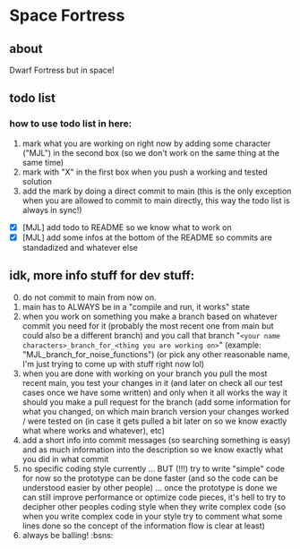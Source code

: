 # Space Fortress

## about

Dwarf Fortress but in space!

## todo list
### how to use todo list in here:

1. mark what you are working on right now by adding some character ("MJL") in the second box (so we don't work on the same thing at the same time)
2. mark with "X" in the first box when you push a working and tested solution
3. add the mark by doing a direct commit to main (this is the only exception when you are allowed to commit to main directly, this way the todo list is always in sync!)

- [X] [MJL] add todo to README so we know what to work on
- [X] [MJL] add some infos at the bottom of the README so commits are standadized and whatever else

## idk, more info stuff for dev stuff:
0. do not commit to main from now on.
1. main has to ALWAYS be in a "compile and run, it works" state
2. when you work on something you make a branch based on whatever commit you need for it (probably the most recent one from main but could also be a different branch) and you call that branch "`<your name characters>_branch_for_<thing you are working on>`" (example: "MJL_branch_for_noise_functions") (or pick any other reasonable name, I'm just trying to come up with stuff right now lol)
3. when you are done with working on your branch you pull the most recent main, you test your changes in it (and later on check all our test cases once we have some written) and only when it all works the way it should you make a pull request for the branch (add some information for what you changed, on which main branch version your changes worked / were tested on (in case it gets pulled a bit later on so we know exactly what where works and whatever), etc)
4. add a short info into commit messages (so searching something is easy) and as much information into the description so we know exactly what you did in what commit
5. no specific coding style currently ... BUT (!!!) try to write "simple" code for now so the prototype can be done faster (and so the code can be understood easier by other people) ... once the prototype is done we can still improve performance or optimize code pieces, it's hell to try to decipher other peoples coding style when they write complex code (so when you write complex code in your style try to comment what some lines done so the concept of the information flow is clear at least)
6. always be balling! :bsns:
